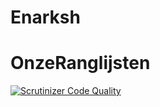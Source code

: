 # Enarksh
# OnzeRanglijsten

[![Scrutinizer Code Quality](https://scrutinizer-ci.com/g/SetBased/Enarksh/badges/quality-score.png?b=master&s=ca3a88ed23882d374ed49c4accde6695892def66)](https://scrutinizer-ci.com/g/SetBased/Enarksh/?branch=master)

